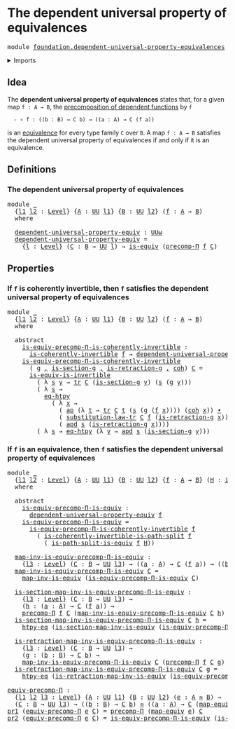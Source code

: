 # The dependent universal property of equivalences

<pre class="Agda"><a id="61" class="Keyword">module</a> <a id="68" href="foundation.dependent-universal-property-equivalences.html" class="Module">foundation.dependent-universal-property-equivalences</a> <a id="121" class="Keyword">where</a>
</pre>
<details><summary>Imports</summary>

<pre class="Agda"><a id="177" class="Keyword">open</a> <a id="182" class="Keyword">import</a> <a id="189" href="foundation.action-on-identifications-dependent-functions.html" class="Module">foundation.action-on-identifications-dependent-functions</a>
<a id="246" class="Keyword">open</a> <a id="251" class="Keyword">import</a> <a id="258" href="foundation.action-on-identifications-functions.html" class="Module">foundation.action-on-identifications-functions</a>
<a id="305" class="Keyword">open</a> <a id="310" class="Keyword">import</a> <a id="317" href="foundation.dependent-pair-types.html" class="Module">foundation.dependent-pair-types</a>
<a id="349" class="Keyword">open</a> <a id="354" class="Keyword">import</a> <a id="361" href="foundation.universe-levels.html" class="Module">foundation.universe-levels</a>

<a id="389" class="Keyword">open</a> <a id="394" class="Keyword">import</a> <a id="401" href="foundation-core.coherently-invertible-maps.html" class="Module">foundation-core.coherently-invertible-maps</a>
<a id="444" class="Keyword">open</a> <a id="449" class="Keyword">import</a> <a id="456" href="foundation-core.equivalences.html" class="Module">foundation-core.equivalences</a>
<a id="485" class="Keyword">open</a> <a id="490" class="Keyword">import</a> <a id="497" href="foundation-core.function-extensionality.html" class="Module">foundation-core.function-extensionality</a>
<a id="537" class="Keyword">open</a> <a id="542" class="Keyword">import</a> <a id="549" href="foundation-core.homotopies.html" class="Module">foundation-core.homotopies</a>
<a id="576" class="Keyword">open</a> <a id="581" class="Keyword">import</a> <a id="588" href="foundation-core.identity-types.html" class="Module">foundation-core.identity-types</a>
<a id="619" class="Keyword">open</a> <a id="624" class="Keyword">import</a> <a id="631" href="foundation-core.path-split-maps.html" class="Module">foundation-core.path-split-maps</a>
<a id="663" class="Keyword">open</a> <a id="668" class="Keyword">import</a> <a id="675" href="foundation-core.precomposition-dependent-functions.html" class="Module">foundation-core.precomposition-dependent-functions</a>
<a id="726" class="Keyword">open</a> <a id="731" class="Keyword">import</a> <a id="738" href="foundation-core.transport-along-identifications.html" class="Module">foundation-core.transport-along-identifications</a>
</pre>
</details>

## Idea

The **dependent universal property of equivalences** states that, for a given
map `f : A → B`, the
[precomposition of dependent functions](foundation-core.precomposition-dependent-functions.md)
by `f`

```text
  - ∘ f : ((b : B) → C b) → ((a : A) → C (f a))
```

is an [equivalence](foundation-core.equivalences.md) for every type family `C`
over `B`. A map `f : A → B` satisfies the dependent universal property of
equivalences if and only if it is an equivalence.

## Definitions

### The dependent universal property of equivalences

<pre class="Agda"><a id="1357" class="Keyword">module</a> <a id="1364" href="foundation.dependent-universal-property-equivalences.html#1364" class="Module">_</a>
  <a id="1368" class="Symbol">{</a><a id="1369" href="foundation.dependent-universal-property-equivalences.html#1369" class="Bound">l1</a> <a id="1372" href="foundation.dependent-universal-property-equivalences.html#1372" class="Bound">l2</a> <a id="1375" class="Symbol">:</a> <a id="1377" href="Agda.Primitive.html#742" class="Postulate">Level</a><a id="1382" class="Symbol">}</a> <a id="1384" class="Symbol">{</a><a id="1385" href="foundation.dependent-universal-property-equivalences.html#1385" class="Bound">A</a> <a id="1387" class="Symbol">:</a> <a id="1389" href="Agda.Primitive.html#388" class="Primitive">UU</a> <a id="1392" href="foundation.dependent-universal-property-equivalences.html#1369" class="Bound">l1</a><a id="1394" class="Symbol">}</a> <a id="1396" class="Symbol">{</a><a id="1397" href="foundation.dependent-universal-property-equivalences.html#1397" class="Bound">B</a> <a id="1399" class="Symbol">:</a> <a id="1401" href="Agda.Primitive.html#388" class="Primitive">UU</a> <a id="1404" href="foundation.dependent-universal-property-equivalences.html#1372" class="Bound">l2</a><a id="1406" class="Symbol">}</a> <a id="1408" class="Symbol">(</a><a id="1409" href="foundation.dependent-universal-property-equivalences.html#1409" class="Bound">f</a> <a id="1411" class="Symbol">:</a> <a id="1413" href="foundation.dependent-universal-property-equivalences.html#1385" class="Bound">A</a> <a id="1415" class="Symbol">→</a> <a id="1417" href="foundation.dependent-universal-property-equivalences.html#1397" class="Bound">B</a><a id="1418" class="Symbol">)</a>
  <a id="1422" class="Keyword">where</a>

  <a id="1431" href="foundation.dependent-universal-property-equivalences.html#1431" class="Function">dependent-universal-property-equiv</a> <a id="1466" class="Symbol">:</a> <a id="1468" href="Agda.Primitive.html#512" class="Primitive">UUω</a>
  <a id="1474" href="foundation.dependent-universal-property-equivalences.html#1431" class="Function">dependent-universal-property-equiv</a> <a id="1509" class="Symbol">=</a>
    <a id="1515" class="Symbol">{</a><a id="1516" href="foundation.dependent-universal-property-equivalences.html#1516" class="Bound">l</a> <a id="1518" class="Symbol">:</a> <a id="1520" href="Agda.Primitive.html#742" class="Postulate">Level</a><a id="1525" class="Symbol">}</a> <a id="1527" class="Symbol">(</a><a id="1528" href="foundation.dependent-universal-property-equivalences.html#1528" class="Bound">C</a> <a id="1530" class="Symbol">:</a> <a id="1532" href="foundation.dependent-universal-property-equivalences.html#1397" class="Bound">B</a> <a id="1534" class="Symbol">→</a> <a id="1536" href="Agda.Primitive.html#388" class="Primitive">UU</a> <a id="1539" href="foundation.dependent-universal-property-equivalences.html#1516" class="Bound">l</a><a id="1540" class="Symbol">)</a> <a id="1542" class="Symbol">→</a> <a id="1544" href="foundation-core.equivalences.html#1647" class="Function">is-equiv</a> <a id="1553" class="Symbol">(</a><a id="1554" href="foundation-core.precomposition-dependent-functions.html#744" class="Function">precomp-Π</a> <a id="1564" href="foundation.dependent-universal-property-equivalences.html#1409" class="Bound">f</a> <a id="1566" href="foundation.dependent-universal-property-equivalences.html#1528" class="Bound">C</a><a id="1567" class="Symbol">)</a>
</pre>
## Properties

### If `f` is coherently invertible, then `f` satisfies the dependent universal property of equivalences

<pre class="Agda"><a id="1703" class="Keyword">module</a> <a id="1710" href="foundation.dependent-universal-property-equivalences.html#1710" class="Module">_</a>
  <a id="1714" class="Symbol">{</a><a id="1715" href="foundation.dependent-universal-property-equivalences.html#1715" class="Bound">l1</a> <a id="1718" href="foundation.dependent-universal-property-equivalences.html#1718" class="Bound">l2</a> <a id="1721" class="Symbol">:</a> <a id="1723" href="Agda.Primitive.html#742" class="Postulate">Level</a><a id="1728" class="Symbol">}</a> <a id="1730" class="Symbol">{</a><a id="1731" href="foundation.dependent-universal-property-equivalences.html#1731" class="Bound">A</a> <a id="1733" class="Symbol">:</a> <a id="1735" href="Agda.Primitive.html#388" class="Primitive">UU</a> <a id="1738" href="foundation.dependent-universal-property-equivalences.html#1715" class="Bound">l1</a><a id="1740" class="Symbol">}</a> <a id="1742" class="Symbol">{</a><a id="1743" href="foundation.dependent-universal-property-equivalences.html#1743" class="Bound">B</a> <a id="1745" class="Symbol">:</a> <a id="1747" href="Agda.Primitive.html#388" class="Primitive">UU</a> <a id="1750" href="foundation.dependent-universal-property-equivalences.html#1718" class="Bound">l2</a><a id="1752" class="Symbol">}</a> <a id="1754" class="Symbol">(</a><a id="1755" href="foundation.dependent-universal-property-equivalences.html#1755" class="Bound">f</a> <a id="1757" class="Symbol">:</a> <a id="1759" href="foundation.dependent-universal-property-equivalences.html#1731" class="Bound">A</a> <a id="1761" class="Symbol">→</a> <a id="1763" href="foundation.dependent-universal-property-equivalences.html#1743" class="Bound">B</a><a id="1764" class="Symbol">)</a>
  <a id="1768" class="Keyword">where</a>

  <a id="1777" class="Keyword">abstract</a>
    <a id="1790" href="foundation.dependent-universal-property-equivalences.html#1790" class="Function">is-equiv-precomp-Π-is-coherently-invertible</a> <a id="1834" class="Symbol">:</a>
      <a id="1842" href="foundation-core.coherently-invertible-maps.html#1517" class="Function">is-coherently-invertible</a> <a id="1867" href="foundation.dependent-universal-property-equivalences.html#1755" class="Bound">f</a> <a id="1869" class="Symbol">→</a> <a id="1871" href="foundation.dependent-universal-property-equivalences.html#1431" class="Function">dependent-universal-property-equiv</a> <a id="1906" href="foundation.dependent-universal-property-equivalences.html#1755" class="Bound">f</a>
    <a id="1912" href="foundation.dependent-universal-property-equivalences.html#1790" class="Function">is-equiv-precomp-Π-is-coherently-invertible</a>
      <a id="1962" class="Symbol">(</a> <a id="1964" href="foundation.dependent-universal-property-equivalences.html#1964" class="Bound">g</a> <a id="1966" href="foundation.dependent-pair-types.html#689" class="InductiveConstructor Operator">,</a> <a id="1968" href="foundation.dependent-universal-property-equivalences.html#1968" class="Bound">is-section-g</a> <a id="1981" href="foundation.dependent-pair-types.html#689" class="InductiveConstructor Operator">,</a> <a id="1983" href="foundation.dependent-universal-property-equivalences.html#1983" class="Bound">is-retraction-g</a> <a id="1999" href="foundation.dependent-pair-types.html#689" class="InductiveConstructor Operator">,</a> <a id="2001" href="foundation.dependent-universal-property-equivalences.html#2001" class="Bound">coh</a><a id="2004" class="Symbol">)</a> <a id="2006" href="foundation.dependent-universal-property-equivalences.html#2006" class="Bound">C</a> <a id="2008" class="Symbol">=</a>
      <a id="2016" href="foundation-core.equivalences.html#5122" class="Function">is-equiv-is-invertible</a>
        <a id="2047" class="Symbol">(</a> <a id="2049" class="Symbol">λ</a> <a id="2051" href="foundation.dependent-universal-property-equivalences.html#2051" class="Bound">s</a> <a id="2053" href="foundation.dependent-universal-property-equivalences.html#2053" class="Bound">y</a> <a id="2055" class="Symbol">→</a> <a id="2057" href="foundation-core.transport-along-identifications.html#832" class="Function">tr</a> <a id="2060" href="foundation.dependent-universal-property-equivalences.html#2006" class="Bound">C</a> <a id="2062" class="Symbol">(</a><a id="2063" href="foundation.dependent-universal-property-equivalences.html#1968" class="Bound">is-section-g</a> <a id="2076" href="foundation.dependent-universal-property-equivalences.html#2053" class="Bound">y</a><a id="2077" class="Symbol">)</a> <a id="2079" class="Symbol">(</a><a id="2080" href="foundation.dependent-universal-property-equivalences.html#2051" class="Bound">s</a> <a id="2082" class="Symbol">(</a><a id="2083" href="foundation.dependent-universal-property-equivalences.html#1964" class="Bound">g</a> <a id="2085" href="foundation.dependent-universal-property-equivalences.html#2053" class="Bound">y</a><a id="2086" class="Symbol">)))</a>
        <a id="2098" class="Symbol">(</a> <a id="2100" class="Symbol">λ</a> <a id="2102" href="foundation.dependent-universal-property-equivalences.html#2102" class="Bound">s</a> <a id="2104" class="Symbol">→</a>
          <a id="2116" href="foundation-core.function-extensionality.html#3024" class="Function">eq-htpy</a>
            <a id="2136" class="Symbol">(</a> <a id="2138" class="Symbol">λ</a> <a id="2140" href="foundation.dependent-universal-property-equivalences.html#2140" class="Bound">x</a> <a id="2142" class="Symbol">→</a>
              <a id="2158" class="Symbol">(</a> <a id="2160" href="foundation.action-on-identifications-functions.html#730" class="Function">ap</a> <a id="2163" class="Symbol">(λ</a> <a id="2166" href="foundation.dependent-universal-property-equivalences.html#2166" class="Bound">t</a> <a id="2168" class="Symbol">→</a> <a id="2170" href="foundation-core.transport-along-identifications.html#832" class="Function">tr</a> <a id="2173" href="foundation.dependent-universal-property-equivalences.html#2006" class="Bound">C</a> <a id="2175" href="foundation.dependent-universal-property-equivalences.html#2166" class="Bound">t</a> <a id="2177" class="Symbol">(</a><a id="2178" href="foundation.dependent-universal-property-equivalences.html#2102" class="Bound">s</a> <a id="2180" class="Symbol">(</a><a id="2181" href="foundation.dependent-universal-property-equivalences.html#1964" class="Bound">g</a> <a id="2183" class="Symbol">(</a><a id="2184" href="foundation.dependent-universal-property-equivalences.html#1755" class="Bound">f</a> <a id="2186" href="foundation.dependent-universal-property-equivalences.html#2140" class="Bound">x</a><a id="2187" class="Symbol">))))</a> <a id="2192" class="Symbol">(</a><a id="2193" href="foundation.dependent-universal-property-equivalences.html#2001" class="Bound">coh</a> <a id="2197" href="foundation.dependent-universal-property-equivalences.html#2140" class="Bound">x</a><a id="2198" class="Symbol">))</a> <a id="2201" href="foundation-core.identity-types.html#2902" class="Function Operator">∙</a>
              <a id="2217" class="Symbol">(</a> <a id="2219" href="foundation-core.transport-along-identifications.html#3029" class="Function">substitution-law-tr</a> <a id="2239" href="foundation.dependent-universal-property-equivalences.html#2006" class="Bound">C</a> <a id="2241" href="foundation.dependent-universal-property-equivalences.html#1755" class="Bound">f</a> <a id="2243" class="Symbol">(</a><a id="2244" href="foundation.dependent-universal-property-equivalences.html#1983" class="Bound">is-retraction-g</a> <a id="2260" href="foundation.dependent-universal-property-equivalences.html#2140" class="Bound">x</a><a id="2261" class="Symbol">))</a> <a id="2264" href="foundation-core.identity-types.html#2902" class="Function Operator">∙</a>
              <a id="2280" class="Symbol">(</a> <a id="2282" href="foundation.action-on-identifications-dependent-functions.html#1181" class="Function">apd</a> <a id="2286" href="foundation.dependent-universal-property-equivalences.html#2102" class="Bound">s</a> <a id="2288" class="Symbol">(</a><a id="2289" href="foundation.dependent-universal-property-equivalences.html#1983" class="Bound">is-retraction-g</a> <a id="2305" href="foundation.dependent-universal-property-equivalences.html#2140" class="Bound">x</a><a id="2306" class="Symbol">))))</a>
        <a id="2319" class="Symbol">(</a> <a id="2321" class="Symbol">λ</a> <a id="2323" href="foundation.dependent-universal-property-equivalences.html#2323" class="Bound">s</a> <a id="2325" class="Symbol">→</a> <a id="2327" href="foundation-core.function-extensionality.html#3024" class="Function">eq-htpy</a> <a id="2335" class="Symbol">(λ</a> <a id="2338" href="foundation.dependent-universal-property-equivalences.html#2338" class="Bound">y</a> <a id="2340" class="Symbol">→</a> <a id="2342" href="foundation.action-on-identifications-dependent-functions.html#1181" class="Function">apd</a> <a id="2346" href="foundation.dependent-universal-property-equivalences.html#2323" class="Bound">s</a> <a id="2348" class="Symbol">(</a><a id="2349" href="foundation.dependent-universal-property-equivalences.html#1968" class="Bound">is-section-g</a> <a id="2362" href="foundation.dependent-universal-property-equivalences.html#2338" class="Bound">y</a><a id="2363" class="Symbol">)))</a>
</pre>
### If `f` is an equivalence, then `f` satisfies the dependent universal property of equivalences

<pre class="Agda"><a id="2479" class="Keyword">module</a> <a id="2486" href="foundation.dependent-universal-property-equivalences.html#2486" class="Module">_</a>
  <a id="2490" class="Symbol">{</a><a id="2491" href="foundation.dependent-universal-property-equivalences.html#2491" class="Bound">l1</a> <a id="2494" href="foundation.dependent-universal-property-equivalences.html#2494" class="Bound">l2</a> <a id="2497" class="Symbol">:</a> <a id="2499" href="Agda.Primitive.html#742" class="Postulate">Level</a><a id="2504" class="Symbol">}</a> <a id="2506" class="Symbol">{</a><a id="2507" href="foundation.dependent-universal-property-equivalences.html#2507" class="Bound">A</a> <a id="2509" class="Symbol">:</a> <a id="2511" href="Agda.Primitive.html#388" class="Primitive">UU</a> <a id="2514" href="foundation.dependent-universal-property-equivalences.html#2491" class="Bound">l1</a><a id="2516" class="Symbol">}</a> <a id="2518" class="Symbol">{</a><a id="2519" href="foundation.dependent-universal-property-equivalences.html#2519" class="Bound">B</a> <a id="2521" class="Symbol">:</a> <a id="2523" href="Agda.Primitive.html#388" class="Primitive">UU</a> <a id="2526" href="foundation.dependent-universal-property-equivalences.html#2494" class="Bound">l2</a><a id="2528" class="Symbol">}</a> <a id="2530" class="Symbol">{</a><a id="2531" href="foundation.dependent-universal-property-equivalences.html#2531" class="Bound">f</a> <a id="2533" class="Symbol">:</a> <a id="2535" href="foundation.dependent-universal-property-equivalences.html#2507" class="Bound">A</a> <a id="2537" class="Symbol">→</a> <a id="2539" href="foundation.dependent-universal-property-equivalences.html#2519" class="Bound">B</a><a id="2540" class="Symbol">}</a> <a id="2542" class="Symbol">(</a><a id="2543" href="foundation.dependent-universal-property-equivalences.html#2543" class="Bound">H</a> <a id="2545" class="Symbol">:</a> <a id="2547" href="foundation-core.equivalences.html#1647" class="Function">is-equiv</a> <a id="2556" href="foundation.dependent-universal-property-equivalences.html#2531" class="Bound">f</a><a id="2557" class="Symbol">)</a>
  <a id="2561" class="Keyword">where</a>

  <a id="2570" class="Keyword">abstract</a>
    <a id="2583" href="foundation.dependent-universal-property-equivalences.html#2583" class="Function">is-equiv-precomp-Π-is-equiv</a> <a id="2611" class="Symbol">:</a>
      <a id="2619" href="foundation.dependent-universal-property-equivalences.html#1431" class="Function">dependent-universal-property-equiv</a> <a id="2654" href="foundation.dependent-universal-property-equivalences.html#2531" class="Bound">f</a>
    <a id="2660" href="foundation.dependent-universal-property-equivalences.html#2583" class="Function">is-equiv-precomp-Π-is-equiv</a> <a id="2688" class="Symbol">=</a>
      <a id="2696" href="foundation.dependent-universal-property-equivalences.html#1790" class="Function">is-equiv-precomp-Π-is-coherently-invertible</a> <a id="2740" href="foundation.dependent-universal-property-equivalences.html#2531" class="Bound">f</a>
        <a id="2750" class="Symbol">(</a> <a id="2752" href="foundation-core.path-split-maps.html#1602" class="Function">is-coherently-invertible-is-path-split</a> <a id="2791" href="foundation.dependent-universal-property-equivalences.html#2531" class="Bound">f</a>
          <a id="2803" class="Symbol">(</a> <a id="2805" href="foundation-core.path-split-maps.html#1378" class="Function">is-path-split-is-equiv</a> <a id="2828" href="foundation.dependent-universal-property-equivalences.html#2531" class="Bound">f</a> <a id="2830" href="foundation.dependent-universal-property-equivalences.html#2543" class="Bound">H</a><a id="2831" class="Symbol">))</a>

  <a id="2837" href="foundation.dependent-universal-property-equivalences.html#2837" class="Function">map-inv-is-equiv-precomp-Π-is-equiv</a> <a id="2873" class="Symbol">:</a>
    <a id="2879" class="Symbol">{</a><a id="2880" href="foundation.dependent-universal-property-equivalences.html#2880" class="Bound">l3</a> <a id="2883" class="Symbol">:</a> <a id="2885" href="Agda.Primitive.html#742" class="Postulate">Level</a><a id="2890" class="Symbol">}</a> <a id="2892" class="Symbol">(</a><a id="2893" href="foundation.dependent-universal-property-equivalences.html#2893" class="Bound">C</a> <a id="2895" class="Symbol">:</a> <a id="2897" href="foundation.dependent-universal-property-equivalences.html#2519" class="Bound">B</a> <a id="2899" class="Symbol">→</a> <a id="2901" href="Agda.Primitive.html#388" class="Primitive">UU</a> <a id="2904" href="foundation.dependent-universal-property-equivalences.html#2880" class="Bound">l3</a><a id="2906" class="Symbol">)</a> <a id="2908" class="Symbol">→</a> <a id="2910" class="Symbol">((</a><a id="2912" href="foundation.dependent-universal-property-equivalences.html#2912" class="Bound">a</a> <a id="2914" class="Symbol">:</a> <a id="2916" href="foundation.dependent-universal-property-equivalences.html#2507" class="Bound">A</a><a id="2917" class="Symbol">)</a> <a id="2919" class="Symbol">→</a> <a id="2921" href="foundation.dependent-universal-property-equivalences.html#2893" class="Bound">C</a> <a id="2923" class="Symbol">(</a><a id="2924" href="foundation.dependent-universal-property-equivalences.html#2531" class="Bound">f</a> <a id="2926" href="foundation.dependent-universal-property-equivalences.html#2912" class="Bound">a</a><a id="2927" class="Symbol">))</a> <a id="2930" class="Symbol">→</a> <a id="2932" class="Symbol">((</a><a id="2934" href="foundation.dependent-universal-property-equivalences.html#2934" class="Bound">b</a> <a id="2936" class="Symbol">:</a> <a id="2938" href="foundation.dependent-universal-property-equivalences.html#2519" class="Bound">B</a><a id="2939" class="Symbol">)</a> <a id="2941" class="Symbol">→</a> <a id="2943" href="foundation.dependent-universal-property-equivalences.html#2893" class="Bound">C</a> <a id="2945" href="foundation.dependent-universal-property-equivalences.html#2934" class="Bound">b</a><a id="2946" class="Symbol">)</a>
  <a id="2950" href="foundation.dependent-universal-property-equivalences.html#2837" class="Function">map-inv-is-equiv-precomp-Π-is-equiv</a> <a id="2986" href="foundation.dependent-universal-property-equivalences.html#2986" class="Bound">C</a> <a id="2988" class="Symbol">=</a>
    <a id="2994" href="foundation-core.equivalences.html#6669" class="Function">map-inv-is-equiv</a> <a id="3011" class="Symbol">(</a><a id="3012" href="foundation.dependent-universal-property-equivalences.html#2583" class="Function">is-equiv-precomp-Π-is-equiv</a> <a id="3040" href="foundation.dependent-universal-property-equivalences.html#2986" class="Bound">C</a><a id="3041" class="Symbol">)</a>

  <a id="3046" href="foundation.dependent-universal-property-equivalences.html#3046" class="Function">is-section-map-inv-is-equiv-precomp-Π-is-equiv</a> <a id="3093" class="Symbol">:</a>
    <a id="3099" class="Symbol">{</a><a id="3100" href="foundation.dependent-universal-property-equivalences.html#3100" class="Bound">l3</a> <a id="3103" class="Symbol">:</a> <a id="3105" href="Agda.Primitive.html#742" class="Postulate">Level</a><a id="3110" class="Symbol">}</a> <a id="3112" class="Symbol">(</a><a id="3113" href="foundation.dependent-universal-property-equivalences.html#3113" class="Bound">C</a> <a id="3115" class="Symbol">:</a> <a id="3117" href="foundation.dependent-universal-property-equivalences.html#2519" class="Bound">B</a> <a id="3119" class="Symbol">→</a> <a id="3121" href="Agda.Primitive.html#388" class="Primitive">UU</a> <a id="3124" href="foundation.dependent-universal-property-equivalences.html#3100" class="Bound">l3</a><a id="3126" class="Symbol">)</a> <a id="3128" class="Symbol">→</a>
    <a id="3134" class="Symbol">(</a><a id="3135" href="foundation.dependent-universal-property-equivalences.html#3135" class="Bound">h</a> <a id="3137" class="Symbol">:</a> <a id="3139" class="Symbol">(</a><a id="3140" href="foundation.dependent-universal-property-equivalences.html#3140" class="Bound">a</a> <a id="3142" class="Symbol">:</a> <a id="3144" href="foundation.dependent-universal-property-equivalences.html#2507" class="Bound">A</a><a id="3145" class="Symbol">)</a> <a id="3147" class="Symbol">→</a> <a id="3149" href="foundation.dependent-universal-property-equivalences.html#3113" class="Bound">C</a> <a id="3151" class="Symbol">(</a><a id="3152" href="foundation.dependent-universal-property-equivalences.html#2531" class="Bound">f</a> <a id="3154" href="foundation.dependent-universal-property-equivalences.html#3140" class="Bound">a</a><a id="3155" class="Symbol">))</a> <a id="3158" class="Symbol">→</a>
    <a id="3164" href="foundation-core.precomposition-dependent-functions.html#744" class="Function">precomp-Π</a> <a id="3174" href="foundation.dependent-universal-property-equivalences.html#2531" class="Bound">f</a> <a id="3176" href="foundation.dependent-universal-property-equivalences.html#3113" class="Bound">C</a> <a id="3178" class="Symbol">(</a><a id="3179" href="foundation.dependent-universal-property-equivalences.html#2837" class="Function">map-inv-is-equiv-precomp-Π-is-equiv</a> <a id="3215" href="foundation.dependent-universal-property-equivalences.html#3113" class="Bound">C</a> <a id="3217" href="foundation.dependent-universal-property-equivalences.html#3135" class="Bound">h</a><a id="3218" class="Symbol">)</a> <a id="3220" href="foundation-core.homotopies.html#2717" class="Function Operator">~</a> <a id="3222" href="foundation.dependent-universal-property-equivalences.html#3135" class="Bound">h</a>
  <a id="3226" href="foundation.dependent-universal-property-equivalences.html#3046" class="Function">is-section-map-inv-is-equiv-precomp-Π-is-equiv</a> <a id="3273" href="foundation.dependent-universal-property-equivalences.html#3273" class="Bound">C</a> <a id="3275" href="foundation.dependent-universal-property-equivalences.html#3275" class="Bound">h</a> <a id="3277" class="Symbol">=</a>
    <a id="3283" href="foundation-core.function-extensionality.html#1416" class="Function">htpy-eq</a> <a id="3291" class="Symbol">(</a><a id="3292" href="foundation-core.equivalences.html#6749" class="Function">is-section-map-inv-is-equiv</a> <a id="3320" class="Symbol">(</a><a id="3321" href="foundation.dependent-universal-property-equivalences.html#2583" class="Function">is-equiv-precomp-Π-is-equiv</a> <a id="3349" href="foundation.dependent-universal-property-equivalences.html#3273" class="Bound">C</a><a id="3350" class="Symbol">)</a> <a id="3352" href="foundation.dependent-universal-property-equivalences.html#3275" class="Bound">h</a><a id="3353" class="Symbol">)</a>

  <a id="3358" href="foundation.dependent-universal-property-equivalences.html#3358" class="Function">is-retraction-map-inv-is-equiv-precomp-Π-is-equiv</a> <a id="3408" class="Symbol">:</a>
    <a id="3414" class="Symbol">{</a><a id="3415" href="foundation.dependent-universal-property-equivalences.html#3415" class="Bound">l3</a> <a id="3418" class="Symbol">:</a> <a id="3420" href="Agda.Primitive.html#742" class="Postulate">Level</a><a id="3425" class="Symbol">}</a> <a id="3427" class="Symbol">(</a><a id="3428" href="foundation.dependent-universal-property-equivalences.html#3428" class="Bound">C</a> <a id="3430" class="Symbol">:</a> <a id="3432" href="foundation.dependent-universal-property-equivalences.html#2519" class="Bound">B</a> <a id="3434" class="Symbol">→</a> <a id="3436" href="Agda.Primitive.html#388" class="Primitive">UU</a> <a id="3439" href="foundation.dependent-universal-property-equivalences.html#3415" class="Bound">l3</a><a id="3441" class="Symbol">)</a> <a id="3443" class="Symbol">→</a>
    <a id="3449" class="Symbol">(</a><a id="3450" href="foundation.dependent-universal-property-equivalences.html#3450" class="Bound">g</a> <a id="3452" class="Symbol">:</a> <a id="3454" class="Symbol">(</a><a id="3455" href="foundation.dependent-universal-property-equivalences.html#3455" class="Bound">b</a> <a id="3457" class="Symbol">:</a> <a id="3459" href="foundation.dependent-universal-property-equivalences.html#2519" class="Bound">B</a><a id="3460" class="Symbol">)</a> <a id="3462" class="Symbol">→</a> <a id="3464" href="foundation.dependent-universal-property-equivalences.html#3428" class="Bound">C</a> <a id="3466" href="foundation.dependent-universal-property-equivalences.html#3455" class="Bound">b</a><a id="3467" class="Symbol">)</a> <a id="3469" class="Symbol">→</a>
    <a id="3475" href="foundation.dependent-universal-property-equivalences.html#2837" class="Function">map-inv-is-equiv-precomp-Π-is-equiv</a> <a id="3511" href="foundation.dependent-universal-property-equivalences.html#3428" class="Bound">C</a> <a id="3513" class="Symbol">(</a><a id="3514" href="foundation-core.precomposition-dependent-functions.html#744" class="Function">precomp-Π</a> <a id="3524" href="foundation.dependent-universal-property-equivalences.html#2531" class="Bound">f</a> <a id="3526" href="foundation.dependent-universal-property-equivalences.html#3428" class="Bound">C</a> <a id="3528" href="foundation.dependent-universal-property-equivalences.html#3450" class="Bound">g</a><a id="3529" class="Symbol">)</a> <a id="3531" href="foundation-core.homotopies.html#2717" class="Function Operator">~</a> <a id="3533" href="foundation.dependent-universal-property-equivalences.html#3450" class="Bound">g</a>
  <a id="3537" href="foundation.dependent-universal-property-equivalences.html#3358" class="Function">is-retraction-map-inv-is-equiv-precomp-Π-is-equiv</a> <a id="3587" href="foundation.dependent-universal-property-equivalences.html#3587" class="Bound">C</a> <a id="3589" href="foundation.dependent-universal-property-equivalences.html#3589" class="Bound">g</a> <a id="3591" class="Symbol">=</a>
    <a id="3597" href="foundation-core.function-extensionality.html#1416" class="Function">htpy-eq</a> <a id="3605" class="Symbol">(</a><a id="3606" href="foundation-core.equivalences.html#6908" class="Function">is-retraction-map-inv-is-equiv</a> <a id="3637" class="Symbol">(</a><a id="3638" href="foundation.dependent-universal-property-equivalences.html#2583" class="Function">is-equiv-precomp-Π-is-equiv</a> <a id="3666" href="foundation.dependent-universal-property-equivalences.html#3587" class="Bound">C</a><a id="3667" class="Symbol">)</a> <a id="3669" href="foundation.dependent-universal-property-equivalences.html#3589" class="Bound">g</a><a id="3670" class="Symbol">)</a>

<a id="equiv-precomp-Π"></a><a id="3673" href="foundation.dependent-universal-property-equivalences.html#3673" class="Function">equiv-precomp-Π</a> <a id="3689" class="Symbol">:</a>
  <a id="3693" class="Symbol">{</a><a id="3694" href="foundation.dependent-universal-property-equivalences.html#3694" class="Bound">l1</a> <a id="3697" href="foundation.dependent-universal-property-equivalences.html#3697" class="Bound">l2</a> <a id="3700" href="foundation.dependent-universal-property-equivalences.html#3700" class="Bound">l3</a> <a id="3703" class="Symbol">:</a> <a id="3705" href="Agda.Primitive.html#742" class="Postulate">Level</a><a id="3710" class="Symbol">}</a> <a id="3712" class="Symbol">{</a><a id="3713" href="foundation.dependent-universal-property-equivalences.html#3713" class="Bound">A</a> <a id="3715" class="Symbol">:</a> <a id="3717" href="Agda.Primitive.html#388" class="Primitive">UU</a> <a id="3720" href="foundation.dependent-universal-property-equivalences.html#3694" class="Bound">l1</a><a id="3722" class="Symbol">}</a> <a id="3724" class="Symbol">{</a><a id="3725" href="foundation.dependent-universal-property-equivalences.html#3725" class="Bound">B</a> <a id="3727" class="Symbol">:</a> <a id="3729" href="Agda.Primitive.html#388" class="Primitive">UU</a> <a id="3732" href="foundation.dependent-universal-property-equivalences.html#3697" class="Bound">l2</a><a id="3734" class="Symbol">}</a> <a id="3736" class="Symbol">(</a><a id="3737" href="foundation.dependent-universal-property-equivalences.html#3737" class="Bound">e</a> <a id="3739" class="Symbol">:</a> <a id="3741" href="foundation.dependent-universal-property-equivalences.html#3713" class="Bound">A</a> <a id="3743" href="foundation-core.equivalences.html#2669" class="Function Operator">≃</a> <a id="3745" href="foundation.dependent-universal-property-equivalences.html#3725" class="Bound">B</a><a id="3746" class="Symbol">)</a> <a id="3748" class="Symbol">→</a>
  <a id="3752" class="Symbol">(</a><a id="3753" href="foundation.dependent-universal-property-equivalences.html#3753" class="Bound">C</a> <a id="3755" class="Symbol">:</a> <a id="3757" href="foundation.dependent-universal-property-equivalences.html#3725" class="Bound">B</a> <a id="3759" class="Symbol">→</a> <a id="3761" href="Agda.Primitive.html#388" class="Primitive">UU</a> <a id="3764" href="foundation.dependent-universal-property-equivalences.html#3700" class="Bound">l3</a><a id="3766" class="Symbol">)</a> <a id="3768" class="Symbol">→</a> <a id="3770" class="Symbol">((</a><a id="3772" href="foundation.dependent-universal-property-equivalences.html#3772" class="Bound">b</a> <a id="3774" class="Symbol">:</a> <a id="3776" href="foundation.dependent-universal-property-equivalences.html#3725" class="Bound">B</a><a id="3777" class="Symbol">)</a> <a id="3779" class="Symbol">→</a> <a id="3781" href="foundation.dependent-universal-property-equivalences.html#3753" class="Bound">C</a> <a id="3783" href="foundation.dependent-universal-property-equivalences.html#3772" class="Bound">b</a><a id="3784" class="Symbol">)</a> <a id="3786" href="foundation-core.equivalences.html#2669" class="Function Operator">≃</a> <a id="3788" class="Symbol">((</a><a id="3790" href="foundation.dependent-universal-property-equivalences.html#3790" class="Bound">a</a> <a id="3792" class="Symbol">:</a> <a id="3794" href="foundation.dependent-universal-property-equivalences.html#3713" class="Bound">A</a><a id="3795" class="Symbol">)</a> <a id="3797" class="Symbol">→</a> <a id="3799" href="foundation.dependent-universal-property-equivalences.html#3753" class="Bound">C</a> <a id="3801" class="Symbol">(</a><a id="3802" href="foundation-core.equivalences.html#2869" class="Function">map-equiv</a> <a id="3812" href="foundation.dependent-universal-property-equivalences.html#3737" class="Bound">e</a> <a id="3814" href="foundation.dependent-universal-property-equivalences.html#3790" class="Bound">a</a><a id="3815" class="Symbol">))</a>
<a id="3818" href="foundation.dependent-pair-types.html#603" class="Field">pr1</a> <a id="3822" class="Symbol">(</a><a id="3823" href="foundation.dependent-universal-property-equivalences.html#3673" class="Function">equiv-precomp-Π</a> <a id="3839" href="foundation.dependent-universal-property-equivalences.html#3839" class="Bound">e</a> <a id="3841" href="foundation.dependent-universal-property-equivalences.html#3841" class="Bound">C</a><a id="3842" class="Symbol">)</a> <a id="3844" class="Symbol">=</a> <a id="3846" href="foundation-core.precomposition-dependent-functions.html#744" class="Function">precomp-Π</a> <a id="3856" class="Symbol">(</a><a id="3857" href="foundation-core.equivalences.html#2869" class="Function">map-equiv</a> <a id="3867" href="foundation.dependent-universal-property-equivalences.html#3839" class="Bound">e</a><a id="3868" class="Symbol">)</a> <a id="3870" href="foundation.dependent-universal-property-equivalences.html#3841" class="Bound">C</a>
<a id="3872" href="foundation.dependent-pair-types.html#615" class="Field">pr2</a> <a id="3876" class="Symbol">(</a><a id="3877" href="foundation.dependent-universal-property-equivalences.html#3673" class="Function">equiv-precomp-Π</a> <a id="3893" href="foundation.dependent-universal-property-equivalences.html#3893" class="Bound">e</a> <a id="3895" href="foundation.dependent-universal-property-equivalences.html#3895" class="Bound">C</a><a id="3896" class="Symbol">)</a> <a id="3898" class="Symbol">=</a> <a id="3900" href="foundation.dependent-universal-property-equivalences.html#2583" class="Function">is-equiv-precomp-Π-is-equiv</a> <a id="3928" class="Symbol">(</a><a id="3929" href="foundation-core.equivalences.html#2910" class="Function">is-equiv-map-equiv</a> <a id="3948" href="foundation.dependent-universal-property-equivalences.html#3893" class="Bound">e</a><a id="3949" class="Symbol">)</a> <a id="3951" href="foundation.dependent-universal-property-equivalences.html#3895" class="Bound">C</a>
</pre>